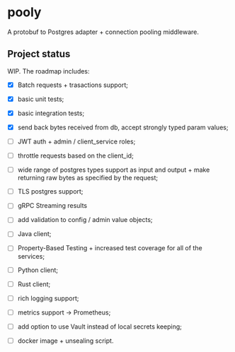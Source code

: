 # pooly

A protobuf to Postgres adapter + connection pooling middleware.

## Project status

WIP. The roadmap includes:

- [x] Batch requests + trasactions support;
- [x] basic unit tests;
- [x] basic integration tests;
- [x] send back bytes received from db, accept strongly typed param values;
- [ ] JWT auth + admin / client_service roles;
- [ ] throttle requests based on the client_id;
- [ ] wide range of postgres types support as input and output + make returning raw bytes as specified by the request;
- [ ] TLS postgres support;
- [ ] gRPC Streaming results
- [ ] add validation to config / admin value objects;
- [ ] Java client;
- [ ] Property-Based Testing + increased test coverage for all of the services;
- [ ] Python client;
- [ ] Rust client;
- [ ] rich logging support;
- [ ] metrics support -> Prometheus;

- [ ] add option to use Vault instead of local secrets keeping;
- [ ] docker image + unsealing script.

